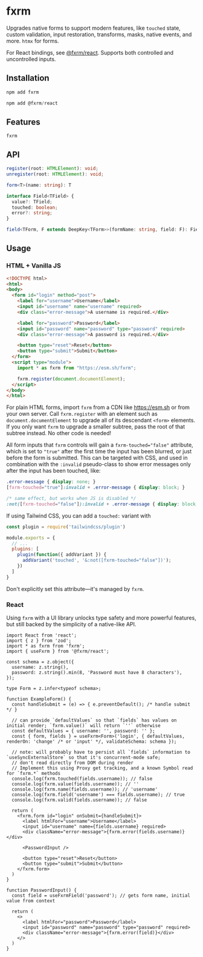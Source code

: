 # fxrm

Upgrades native forms to support modern features, like `touched` state, custom validation, input
restoration, transforms, masks, native events, and more. `htmx` for forms.

For React bindings, see [@fxrm/react](./docs/fxrm-react.md). Supports both controlled and
uncontrolled inputs.

## Installation

```js
npm add fxrm

npm add @fxrm/react
```

## Features

`fxrm` 

## API

```ts
register(root: HTMLElement): void;
unregister(root: HTMLElement): void;

form<T>(name: string): T

interface Field<TField> {
  value?: TField;
  touched: boolean;
  error?: string;
}

field<TForm, F extends DeepKey<TForm>>(formName: string, field: F): Field<DeepValue<F>>
```

## Usage

### HTML + Vanilla JS

```html
<!DOCTYPE html>
<html>
<body>
  <form id="login" method="post">
    <label for="username">Username</label>
    <input id="username" name="username" required>
    <div class="error-message">A username is required.</div>

    <label for="password">Password</label>
    <input id="password" name="password" type="password" required>
    <div class="error-message">A password is required.</div>

    <button type="reset">Reset</button>
    <button type="submit">Submit</button>
  </form>
  <script type="module">
    import * as fxrm from "https://esm.sh/fxrm";

    fxrm.register(document.documentElement);
  </script>
</body>
</html>
```

For plain HTML forms, import `fxrm` from a CDN like https://esm.sh or from your own server. Call
`fxrm.register` with an element such as `document.documentElement` to upgrade all of its descendant
`<form>` elements. If you only want `fxrm` to upgrade a smaller subtree, pass the root of that
subtree instead. No other code is needed!

All form inputs that `fxrm` controls will gain a `fxrm-touched="false"` attribute, which is set to
`"true"` after the first time the input has been blurred, or just before the form is submitted. This
can be targeted with CSS, and used in combination with the `:invalid` pseudo-class to show error
messages only after the input has been touched, like:

```css
.error-message { display: none; }
[fxrm-touched="true"]:invalid + .error-message { display: block; }

/* same effect, but works when JS is disabled */
:not([fxrm-touched="false"]):invalid + .error-message { display: block; }
```

If using Tailwind CSS, you can add a `touched:` variant with

```js
const plugin = require('tailwindcss/plugin')

module.exports = {
  // ...
  plugins: [
    plugin(function({ addVariant }) {
      addVariant('touched', '&:not([fxrm-touched="false"])');
    })
  ]
}
```

Don't explicitly set this attribute—it's managed by `fxrm`.

### React

Using `fxrm` with a UI library unlocks type safety and more powerful features, but still backed by
the simplicity of a native-like API.

```tsx
import React from 'react';
import { z } from 'zod';
import * as fxrm from 'fxrm';
import { useFxrm } from '@fxrm/react';

const schema = z.object({
  username: z.string(),
  password: z.string().min(8, 'Password must have 8 characters'),
});

type Form = z.infer<typeof schema>;

function ExampleForm() {
  const handleSubmit = (e) => { e.preventDefault(); /* handle submit */ }

  // can provide `defaultValues` so that `fields` has values on initial render; `fxrm.value()` will return `''` otherwise
  const defaultValues = { username: '', password: '' };
  const { form, fields } = useFxrm<Form>('login', { defaultValues, renderOn: 'change' /* or 'input' */, validateSchema: schema });

  // note: will probably have to persist all `fields` information to `useSyncExternalStore` so that it's concurrent-mode safe;
  // don't read directly from DOM during render
  // Implement this using Proxy get tracking, and a known Symbol read for `fxrm.*` methods
  console.log(fxrm.touched(fields.username)); // false
  console.log(fxrm.value(fields.username)); // ''
  console.log(fxrm.name(fields.username)); // 'username'
  console.log(fxrm.field('username') === fields.username); // true
  console.log(fxrm.valid(fields.username)); // false

  return (
    <fxrm.form id="login" onSubmit={handleSubmit}>
      <label htmlFor="username">Username</label>
      <input id="username" name={fields.username} required>
      <div className="error-message">{fxrm.error(fields.username)}</div>

      <PasswordInput />

      <button type="reset">Reset</button>
      <button type="submit">Submit</button>
    </fxrm.form>
  )
}

function PasswordInput() {
  const field = useFxrmField('password'); // gets form name, initial value from context

  return (
    <>
      <label htmlFor="password">Password</label>
      <input id="password" name="password" type="password" required>
      <div className="error-message">{fxrm.error(field)}</div>
    </>
  )
}
```
